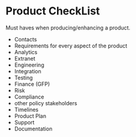 # Product CheckList

Must haves when producing/enhancing a product.
- Contacts
- Requirements for every aspect of the product
 - Analytics
 - Extranet
 - Engineering
 - Integration
 - Testing
 - Finance (GFP)
 - Risk
 - Compliance
 - other policy stakeholders 
-  Timelines
- Product Plan
- Support
- Documentation
